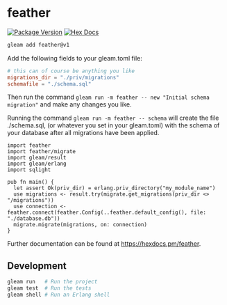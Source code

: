 # feather

[![Package Version](https://img.shields.io/hexpm/v/feather)](https://hex.pm/packages/feather)
[![Hex Docs](https://img.shields.io/badge/hex-docs-ffaff3)](https://hexdocs.pm/feather/)

```sh
gleam add feather@v1
```
Add the following fields to your gleam.toml file:

```toml
# this can of course be anything you like
migrations_dir = "./priv/migrations"
schemafile = "./schema.sql"
```

Then run the command `gleam run -m feather -- new "Initial schema migration"` and make any changes you like.

Running the command `gleam run -m feather -- schema` will create the file ./schema.sql, (or whatever you set in your gleam.toml) with the schema of your database after all migrations have been applied.

```gleam
import feather
import feather/migrate
import gleam/result
import gleam/erlang
import sqlight

pub fn main() {
  let assert Ok(priv_dir) = erlang.priv_directory("my_module_name")
  use migrations <- result.try(migrate.get_migrations(priv_dir <> "/migrations"))
  use connection <- feather.connect(feather.Config(..feather.default_config(), file: "./database.db"))
  migrate.migrate(migrations, on: connection)
}
```

Further documentation can be found at <https://hexdocs.pm/feather>.

## Development

```sh
gleam run   # Run the project
gleam test  # Run the tests
gleam shell # Run an Erlang shell
```
